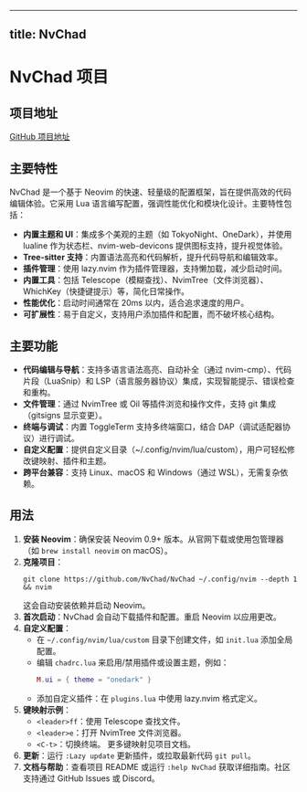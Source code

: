 
---
title: NvChad
---

# NvChad 项目

## 项目地址
[GitHub 项目地址](https://github.com/NvChad/NvChad)

## 主要特性
NvChad 是一个基于 Neovim 的快速、轻量级的配置框架，旨在提供高效的代码编辑体验。它采用 Lua 语言编写配置，强调性能优化和模块化设计。主要特性包括：
- **内置主题和 UI**：集成多个美观的主题（如 TokyoNight、OneDark），并使用 lualine 作为状态栏、nvim-web-devicons 提供图标支持，提升视觉体验。
- **Tree-sitter 支持**：内置语法高亮和代码解析，提升代码导航和编辑效率。
- **插件管理**：使用 lazy.nvim 作为插件管理器，支持懒加载，减少启动时间。
- **内置工具**：包括 Telescope（模糊查找）、NvimTree（文件浏览器）、WhichKey（快捷键提示）等，简化日常操作。
- **性能优化**：启动时间通常在 20ms 以内，适合追求速度的用户。
- **可扩展性**：易于自定义，支持用户添加插件和配置，而不破坏核心结构。

## 主要功能
- **代码编辑与导航**：支持多语言语法高亮、自动补全（通过 nvim-cmp）、代码片段（LuaSnip）和 LSP（语言服务器协议）集成，实现智能提示、错误检查和重构。
- **文件管理**：通过 NvimTree 或 Oil 等插件浏览和操作文件，支持 git 集成（gitsigns 显示变更）。
- **终端与调试**：内置 ToggleTerm 支持多终端窗口，结合 DAP（调试适配器协议）进行调试。
- **自定义配置**：提供自定义目录（~/.config/nvim/lua/custom），用户可轻松修改键映射、插件和主题。
- **跨平台兼容**：支持 Linux、macOS 和 Windows（通过 WSL），无需复杂依赖。

## 用法
1. **安装 Neovim**：确保安装 Neovim 0.9+ 版本。从官网下载或使用包管理器（如 `brew install neovim` on macOS）。
2. **克隆项目**：
   ```
   git clone https://github.com/NvChad/NvChad ~/.config/nvim --depth 1 && nvim
   ```
   这会自动安装依赖并启动 Neovim。
3. **首次启动**：NvChad 会自动下载插件和配置。重启 Neovim 以应用更改。
4. **自定义配置**：
   - 在 `~/.config/nvim/lua/custom` 目录下创建文件，如 `init.lua` 添加全局配置。
   - 编辑 `chadrc.lua` 来启用/禁用插件或设置主题，例如：
     ```lua
     M.ui = { theme = "onedark" }
     ```
   - 添加自定义插件：在 `plugins.lua` 中使用 lazy.nvim 格式定义。
5. **键映射示例**：
   - `<leader>ff`：使用 Telescope 查找文件。
   - `<leader>e`：打开 NvimTree 文件浏览器。
   - `<C-t>`：切换终端。
   更多键映射见项目文档。
6. **更新**：运行 `:Lazy update` 更新插件，或拉取最新代码 `git pull`。
7. **文档与帮助**：查看项目 README 或运行 `:help NvChad` 获取详细指南。社区支持通过 GitHub Issues 或 Discord。